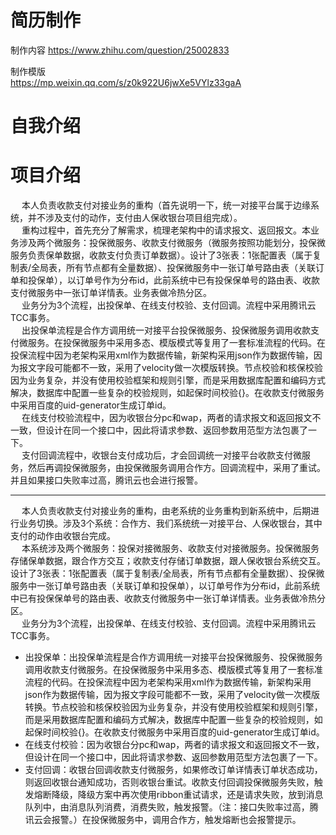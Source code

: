 


# 简历制作 
制作内容
https://www.zhihu.com/question/25002833

制作模版  
https://mp.weixin.qq.com/s/z0k922U6jwXe5VYlz33gaA

# 自我介绍  


# 项目介绍  
&emsp; 本人负责收款支付对接业务的重构（首先说明一下，统一对接平台属于边缘系统，并不涉及支付的动作，支付由人保收银台项目组完成）。  
&emsp; 重构过程中，首先充分了解需求，梳理老架构中的请求报文、返回报文。本业务涉及两个微服务：投保微服务、收款支付微服务（微服务按照功能划分，投保微服务负责保单数据，收款支付负责订单数据）。设计了3张表：1张配置表（属于复制表/全局表，所有节点都有全量数据）、投保微服务中一张订单号路由表（关联订单和投保单），以订单号作为分布id，此前系统中已有投保保单号的路由表、收款支付微服务中一张订单详情表。业务表做冷热分区。  
&emsp; 业务分为3个流程，出投保单、在线支付校验、支付回调。流程中采用腾讯云TCC事务。  
&emsp; 出投保单流程是合作方调用统一对接平台投保微服务、投保微服务调用收款支付微服务。在投保微服务中采用多态、模版模式等复用了一套标准流程的代码。在投保流程中因为老架构采用xml作为数据传输，新架构采用json作为数据传输，因为报文字段可能都不一致，采用了velocity做一次模版转换。节点校验和核保校验因为业务复杂，并没有使用校验框架和规则引擎，而是采用数据库配置和编码方式解决，数据库中配置一些复杂的校验规则，如起保时间校验{}。在收款支付微服务中采用百度的uid-generator生成订单id。  
&emsp; 在线支付校验流程中，因为收银台分pc和wap，两者的请求报文和返回报文不一致，但设计在同一个接口中，因此将请求参数、返回参数用范型方法包裹了一下。  
&emsp; 支付回调流程中，收银台支付成功后，才会回调统一对接平台收款支付微服务，然后再调投保微服务，由投保微服务调用合作方。回调流程中，采用了重试。并且如果接口失败率过高，腾讯云也会进行报警。  

------
&emsp; 本人负责收款支付对接业务的重构，由老系统的业务重构到新系统中，后期进行业务切换。涉及3个系统：合作方、我们系统统一对接平台、人保收银台，其中支付的动作由收银台完成。  
&emsp; 本系统涉及两个微服务：投保对接微服务、收款支付对接微服务。投保微服务存储保单数据，跟合作方交互；收款支付存储订单数据，跟人保收银台系统交互。设计了3张表：1张配置表（属于复制表/全局表，所有节点都有全量数据）、投保微服务中一张订单号路由表（关联订单和投保单），以订单号作为分布id，此前系统中已有投保保单号的路由表、收款支付微服务中一张订单详情表。业务表做冷热分区。  
&emsp; 业务分为3个流程，出投保单、在线支付校验、支付回调。流程中采用腾讯云TCC事务。 

* 出投保单：出投保单流程是合作方调用统一对接平台投保微服务、投保微服务调用收款支付微服务。在投保微服务中采用多态、模版模式等复用了一套标准流程的代码。在投保流程中因为老架构采用xml作为数据传输，新架构采用json作为数据传输，因为报文字段可能都不一致，采用了velocity做一次模版转换。节点校验和核保校验因为业务复杂，并没有使用校验框架和规则引擎，而是采用数据库配置和编码方式解决，数据库中配置一些复杂的校验规则，如起保时间校验{}。在收款支付微服务中采用百度的uid-generator生成订单id。  
* 在线支付校验：因为收银台分pc和wap，两者的请求报文和返回报文不一致，但设计在同一个接口中，因此将请求参数、返回参数用范型方法包裹了一下。  
* 支付回调：收银台回调收款支付微服务，如果修改订单详情表订单状态成功，则返回收银台通知成功，否则收银台重试。收款支付回调投保微服务失败，触发熔断降级，降级方案中再次使用ribbon重试请求，还是请求失败，放到消息队列中，由消息队列消费，消费失败，触发报警。（注：接口失败率过高，腾讯云会报警。）在投保微服务中，调用合作方，触发熔断也会报警提示。  







